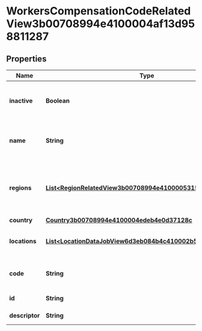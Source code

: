

# WorkersCompensationCodeRelatedView3b00708994e4100004af13d958811287


## Properties

| Name | Type | Description | Notes |
|------------ | ------------- | ------------- | -------------|
|**inactive** | **Boolean** | Returns true if the worker&#39;s compensation code is inactive. |  [optional] |
|**name** | **String** | Returns the description of the worker&#39;s compensation code. |  [optional] |
|**regions** | [**List&lt;RegionRelatedView3b00708994e41000053151ffd9e31293&gt;**](RegionRelatedView3b00708994e41000053151ffd9e31293.md) | Returns the Country Regions that the worker&#39;s compensation code is used in. |  [optional] |
|**country** | [**Country3b00708994e4100004edeb4e0d37128c**](Country3b00708994e4100004edeb4e0d37128c.md) |  |  [optional] |
|**locations** | [**List&lt;LocationDataJobView6d3eb084b4c410002b5fa13f0c9d0056&gt;**](LocationDataJobView6d3eb084b4c410002b5fa13f0c9d0056.md) | The location for the worker compensation code. |  [optional] |
|**code** | **String** | Returns the workers&#39; compensation code. |  [optional] |
|**id** | **String** | Id of the instance |  [optional] |
|**descriptor** | **String** | A preview of the instance |  [optional] |



